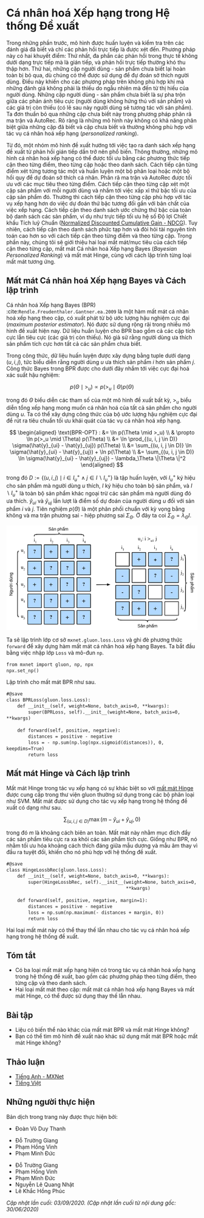 <!-- ===================== Bắt đầu dịch Phần 1 ==================== -->

<!--
# Personalized Ranking for Recommender Systems
-->

# Cá nhân hoá Xếp hạng trong Hệ thống Đề xuất


<!--
In the former sections, only explicit feedback was considered and models were trained and tested on observed ratings.
There are two demerits of such methods: First, most feedback is not explicit but implicit in real-world scenarios, 
and explicit feedback can be more expensive to collect.
Second, non-observed user-item pairs which may be predictive for users' interests are totally ignored, 
making these methods unsuitable for cases where ratings are not missing at random but because of users' preferences.
Non-observed user-item pairs are a mixture of real negative feedback (users are not interested in the items) 
and missing values (the user might interact with the items in the future).
We simply ignore the non-observed pairs in matrix factorization and AutoRec.
Clearly, these models are incapable of distinguishing between observed and non-observed pairs 
and are usually not suitable for personalized ranking tasks.
-->

Trong những phần trước, mô hình được huấn luyện và kiểm tra trên các đánh giá đã biết và chỉ các phản hồi trực tiếp là được xét đến. 
Phương pháp này có hai khuyết điểm: Thứ nhất, đa phần các phản hồi trong thực tế không dưới dạng trực tiếp mà là gián tiếp, 
và phản hồi trực tiếp thường khó thu thập hơn. 
Thứ hai, những cặp người dùng - sản phẩm chưa biết lại hoàn toàn bị bỏ qua, dù chúng có thể được sử dụng để đự đoán sở thích người dùng.
Điều này khiến cho các phương pháp trên không phù hợp khi mà những đánh giá không phải là thiếu do ngẫu nhiên mà đến từ thị hiếu của người dùng. 
Những cặp người dùng - sản phẩm chưa biết là sự pha trộn giữa các phản ánh tiêu cực (người dùng không hứng thú với sản phẩm) 
và các giá trị còn thiếu (có lẽ sau này người dùng sẽ tương tác với sản phẩm). 
Ta đơn thuần bỏ qua những cặp chưa biết này trong phương pháp phân rã ma trận và AutoRec. 
Rõ ràng là những mô hình này không có khả năng phân biệt giữa những cặp đã biết và cặp chưa biết 
và thường không phù hợp với tác vụ cá nhân hoá xếp hạng (*personalized ranking*). 


<!--
To this end, a class of recommendation models targeting at generating ranked recommendation lists from implicit feedback have gained popularity.
In general, personalized ranking models can be optimized with pointwise, pairwise or listwise approaches.
Pointwise approaches considers a single interaction at a time and train a classifier or a regressor to predict individual preferences.
Matrix factorization and AutoRec are optimized with pointwise objectives.
Pairwise approaches consider a pair of items for each user and aim to approximate the optimal ordering for that pair.
Usually, pairwise approaches are more suitable for the ranking task because predicting relative order is reminiscent to the nature of ranking.
Listwise approaches approximate the ordering of the entire list of items, for example, 
direct optimizing the ranking measures such as Normalized Discounted Cumulative Gain ([NDCG](https://en.wikipedia.org/wiki/Discounted_cumulative_gain)).
However, listwise approaches are more complex and compute-intensive than pointwise or pairwise approaches.
In this section, we will introduce two pairwise objectives/losses, Bayesian Personalized Ranking loss and Hinge loss, and their respective implementations.
-->

Từ đó, một nhóm mô hình đề xuất hướng tới việc tạo ra danh sách xếp hạng đề xuất từ phản hồi gián tiếp dần trở nên phổ biến.
Thông thường, những mô hình cá nhân hoá xếp hạng có thể được tối ưu bằng các phương thức tiếp cận theo từng điểm, theo từng cặp hoặc theo danh sách.
Cách tiếp cận từng điểm xét từng tương tác một và huấn luyện một bộ phân loại hoặc một bộ hồi quy để dự đoán sở thích cá nhân. 
Phân rã ma trận và AutoRec được tối ưu với các mục tiêu theo từng điểm.
Cách tiếp cận theo từng cặp xét một cặp sản phẩm với mỗi người dùng và nhắm tới việc xấp xỉ thứ bậc tối ưu của cặp sản phẩm đó. 
Thường thì cách tiếp cận theo từng cặp phù hợp với tác vụ xếp hạng hơn do việc dự đoán thứ bậc tương đối gần với bản chất của việc xếp hạng. 
Cách tiếp cận theo danh sách ước chừng thứ bậc của toàn bộ danh sách các sản phẩm, ví dụ như
trực tiếp tối ưu hệ số Độ lợi Chiết khấu Tích luỹ Chuẩn ([Normalized Discounted Cumulative Gain - NDCG](https://en.wikipedia.org/wiki/Discounted_cumulative_gain)). 
Tuy nhiên, cách tiếp cận theo danh sách phức tạp hơn và đòi hỏi tài nguyên tính toán cao hơn so với cách tiếp cận theo từng điểm và theo từng cặp. 
Trong phần này, chúng tôi sẽ giới thiệu hai loại mất mát/mục tiêu của cách tiếp cận theo từng cặp, mất mát Cá nhân hoá Xếp hạng Bayes (*Bayesian Personalized Ranking*) và mất mát Hinge, cùng với cách lập trình từng loại mất mát tương ứng. 


<!--
## Bayesian Personalized Ranking Loss and its Implementation
-->

## Mất mát Cá nhân hoá Xếp hạng Bayes và Cách lập trình 


<!--
Bayesian personalized ranking (BPR) :cite:`Rendle.Freudenthaler.Gantner.ea.2009` is a pairwise personalized ranking loss that is derived from the maximum posterior estimator.
It has been widely used in many existing recommendation models.
The training data of BPR consists of both positive and negative pairs (missing values).
It assumes that the user prefers the positive item over all other non-observed items.
-->

Cá nhân hoá Xếp hạng Bayes (BPR) :cite:`Rendle.Freudenthaler.Gantner.ea.2009` là một hàm mất mát cá nhân hoá xếp hạng theo cặp, có xuất phát từ bộ ước lượng hậu nghiệm cực đại (*maximum posterior estimator*). 
Nó được sử dụng rộng rãi trong nhiều mô hình đề xuất hiện nay. 
Dữ liệu huấn luyện cho BPR bao gồm cả các cặp tích cực lẫn tiêu cực (các giá trị còn thiếu). 
Nó giả sử rằng người dùng ưa thích sản phẩm tích cực hơn tất cả các sản phẩm chưa biết. 


<!--
In formal, the training data is constructed by tuples in the form of $(u, i, j)$, which represents that the user $u$ prefers the item $i$ over the item $j$.
The Bayesian formulation of BPR which aims to maximize the posterior probability is given below:
-->

Trong công thức, dữ liệu huấn luyện được xây dựng bằng tuple dưới dạng $(u, i, j)$, tức biểu diễn rằng người dùng $u$ ưa thích sản phẩm $i$ hơn sản phẩm $j$. 
Công thức Bayes trong BPR được cho dưới đây nhắm tới việc cực đại hoá xác suất hậu nghiệm: 


$$
p(\Theta \mid >_u )  \propto  p(>_u \mid \Theta) p(\Theta)
$$


<!-- ===================== Kết thúc dịch Phần 1 ===================== -->

<!-- ===================== Bắt đầu dịch Phần 2 ===================== -->


<!--
Where $\Theta$ represents the parameters of an arbitrary recommendation model, $>_u$ represents the desired personalized total ranking of all items for user $u$.
We can formulate the maximum posterior estimator to derive the generic optimization criterion for the personalized ranking task.
-->

trong đó $\Theta$ biểu diễn các tham số của một mô hình đề xuất bất kỳ, $>_u$ biểu diễn tổng xếp hạng mong muốn cá nhân hoá của tất cả sản phẩm cho người dùng $u$.
Ta có thể xây dựng công thức của bộ ước lượng hậu nghiệm cực đại để rút ra tiêu chuẩn tối ưu khái quát của tác vụ cá nhân hoá xếp hạng. 


$$
\begin{aligned}
\text{BPR-OPT} : &= \ln p(\Theta \mid >_u) \\
         & \propto \ln p(>_u \mid \Theta) p(\Theta) \\
         &= \ln \prod_{(u, i, j \in D)} \sigma(\hat{y}_{ui} - \hat{y}_{uj}) p(\Theta) \\
         &= \sum_{(u, i, j \in D)} \ln \sigma(\hat{y}_{ui} - \hat{y}_{uj}) + \ln p(\Theta) \\
         &= \sum_{(u, i, j \in D)} \ln \sigma(\hat{y}_{ui} - \hat{y}_{uj}) - \lambda_\Theta \|\Theta \|^2
\end{aligned}
$$


<!--
where $D := \{(u, i, j) \mid i \in I^+_u \wedge j \in I \backslash I^+_u \}$ is the training set, 
with $I^+_u$ denoting the items the user $u$ liked, $I$ denoting all items, and $I \backslash I^+_u$ indicating all other items excluding items the user liked.
$\hat{y}_{ui}$ and $\hat{y}_{uj}$ are the predicted scores of the user $u$ to item $i$ and $j$, respectively.
The prior $p(\Theta)$ is a normal distribution with zero mean and variance-covariance matrix $\Sigma_\Theta$.
Here, we let $\Sigma_\Theta = \lambda_\Theta I$.
-->

trong đó $D := \{(u, i, j) \mid i \in I^+_u \wedge j \in I \backslash I^+_u \}$ là tập huấn luyện, 
với $I^+_u$ ký hiệu cho sản phẩm mà người dùng $u$ thích, $I$ ký hiệu cho toàn bộ sản phẩm, và $I \backslash I^+_u$ là toàn bộ sản phẩm khác ngoại trừ các sản phẩm mà người dùng đó ưa thích. 
$\hat{y}_{ui}$ và $\hat{y}_{uj}$ lần lượt là điểm số dự đoán của người dùng $u$ đối với sản phẩm $i$ và $j$. 
Tiên nghiệm $p(\Theta)$ là một phân phối chuẩn với kỳ vọng bằng không và ma trận phương sai - hiệp phương sai $\Sigma_\Theta$. 
Ở đây ta coi $\Sigma_\Theta = \lambda_\Theta I$. 



<!--
![Illustration of Bayesian Personalized Ranking](../img/rec-ranking.svg)
-->

![Minh hoạ Cá nhân hoá Xếp hạng Bayes](../img/rec-ranking.svg)



<!--
We will implement the base class `mxnet.gluon.loss.Loss` and override the `forward` method to construct the Bayesian personalized ranking loss.
We begin by importing the Loss class and the np module.
-->

Ta sẽ lập trình lớp cơ sở `mxnet.gluon.loss.Loss` và ghi đè phương thức `forward` để xây dựng hàm mất mát cá nhân hoá xếp hạng Bayes. 
Ta bắt đầu bằng việc nhập lớp `Loss` và mô-đun `np`. 


```{.python .input  n=5}
from mxnet import gluon, np, npx
npx.set_np()
```


<!--
The implementation of BPR loss is as follows.
-->

Lập trình cho mất mát BPR như sau. 


```{.python .input  n=2}
#@save
class BPRLoss(gluon.loss.Loss):
    def __init__(self, weight=None, batch_axis=0, **kwargs):
        super(BPRLoss, self).__init__(weight=None, batch_axis=0, **kwargs)

    def forward(self, positive, negative):
        distances = positive - negative
        loss = - np.sum(np.log(npx.sigmoid(distances)), 0, keepdims=True)
        return loss
```


<!--
## Hinge Loss and its Implementation
-->

## Mất mát Hinge và Cách lập trình


<!--
The Hinge loss for ranking has different form to the [hinge loss](https://mxnet.incubator.apache.org/api/python/gluon/loss.html#mxnet.gluon.loss.HingeLoss) 
provided within the gluon library that is often used in classifiers such as SVMs.
The loss used for ranking in recommender systems has the following form.
-->

Mất mát Hinge trong tác vụ xếp hạng có sự khác biệt so với [mất mát Hinge](https://mxnet.incubator.apache.org/api/python/gluon/loss.html#mxnet.gluon.loss.HingeLoss) 
được cung cấp trong thư viện gluon thường sử dụng trong các bộ phân loại như SVM. 
Mất mát được sử dụng cho tác vụ xếp hạng trong hệ thống đề xuất có dạng như sau.


$$
 \sum_{(u, i, j \in D)} \max( m - \hat{y}_{ui} + \hat{y}_{uj}, 0)
$$


<!--
where $m$ is the safety margin size.
It aims to push negative items away from positive items.
Similar to BPR, it aims to optimize for relevant distance between positive and 
negative samples instead of absolute outputs, making it well suited to recommender systems.
-->

trong đó $m$ là khoảng cách biên an toàn.
Mất mát này nhằm mục đích đẩy các sản phẩm tiêu cực ra xa khỏi các sản phẩm tích cực. 
Giống như BPR, nó nhằm tối ưu hóa khoảng cách thích đáng giữa mẫu dương và
mẫu âm thay vì đầu ra tuyệt đối, khiến cho nó phù hợp với hệ thống đề xuất. 


```{.python .input  n=3}
#@save
class HingeLossbRec(gluon.loss.Loss):
    def __init__(self, weight=None, batch_axis=0, **kwargs):
        super(HingeLossbRec, self).__init__(weight=None, batch_axis=0,
                                            **kwargs)

    def forward(self, positive, negative, margin=1):
        distances = positive - negative
        loss = np.sum(np.maximum(- distances + margin, 0))
        return loss
```


<!--
These two losses are interchangeable for personalized ranking in recommendation.
-->

Hai loại mất mát này có thể thay thế lẫn nhau cho tác vụ cá nhân hoá xếp hạng trong hệ thống đề xuất. 


## Tóm tắt

<!--
* There are three types of ranking losses available for the personalized ranking task in recommender systems, namely, pointwise, pairwise and listwise methods.
* The two pairwise loses, Bayesian personalized ranking loss and hinge loss, can be used interchangeably.
-->

* Có ba loại mất mát xếp hạng hiện có trong tác vụ cá nhân hoá xếp hạng trong hệ thống đề xuất, bao gồm các phương pháp theo từng điểm, theo từng cặp và theo danh sách. 
* Hai loại mất mát theo cặp: mất mát cá nhân hoá xếp hạng Bayes và mất mát Hinge, có thể được sử dụng thay thế lẫn nhau.


## Bài tập

<!--
* Are there any variants of BPR and hinge loss available?
* Can you find any recommendation models that use BPR or hinge loss?
-->

* Liệu có biến thể nào khác của mất mát BPR và mất mát Hinge không?
* Bạn có thể tìm mô hình đề xuất nào khác sử dụng mất mát BPR hoặc mất mát Hinge không? 


<!-- ===================== Kết thúc dịch Phần 2 ===================== -->


## Thảo luận
* [Tiếng Anh - MXNet](https://discuss.d2l.ai/t/402)
* [Tiếng Việt](https://forum.machinelearningcoban.com/c/d2l)


## Những người thực hiện
Bản dịch trong trang này được thực hiện bởi:
<!--
Tác giả của mỗi Pull Request điền tên mình và tên những người review mà bạn thấy
hữu ích vào từng phần tương ứng. Mỗi dòng một tên, bắt đầu bằng dấu `*`.

Tên đầy đủ của các reviewer có thể được tìm thấy tại https://github.com/aivivn/d2l-vn/blob/master/docs/contributors_info.md
-->

* Đoàn Võ Duy Thanh
<!-- Phần 1 -->
* Đỗ Trường Giang
* Phạm Hồng Vinh
* Phạm Minh Đức

<!-- Phần 2 -->
* Đỗ Trường Giang
* Phạm Hồng Vinh
* Phạm Minh Đức
* Nguyễn Lê Quang Nhật
* Lê Khắc Hồng Phúc

*Cập nhật lần cuối: 03/09/2020. (Cập nhật lần cuối từ nội dung gốc: 30/06/2020)*
